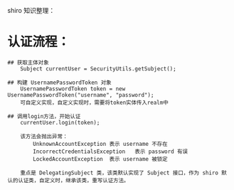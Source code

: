 
shiro 知识整理：

# 认证流程：

	## 获取主体对象
		Subject currentUser = SecurityUtils.getSubject();
	
	## 构建 UsernamePasswordToken 对象
		UsernamePasswordToken token = new UsernamePasswordToken("username", "password");
		可自定义实现，自定义实现时，需要将token实体传入realm中
		
	## 调用login方法，开始认证
		currentUser.login(token);
		
		该方法会抛出异常：
			UnknownAccountException	表示 username 不存在
			IncorrectCredentialsException	表示 password 有误
			LockedAccountException	表示 username 被锁定
		
		重点是 DelegatingSubject 类，该类默认实现了 Subject 接口，作为 shiro 默认的认证类，自定义时，继承该类，重写认证方法。
